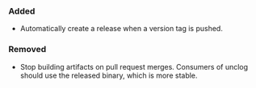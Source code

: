 ### Added

- Automatically create a release when a version tag is pushed.

### Removed

- Stop building artifacts on pull request merges. Consumers of unclog should use the released binary, which is more stable.
